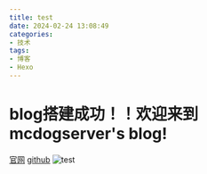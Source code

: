 ```yaml
---
title: test
date: 2024-02-24 13:08:49
categories: 
- 技术
tags:
- 博客
- Hexo
---
```

# blog搭建成功！！欢迎来到mcdogserver's blog!
[官网](www.mcdogserver.top)
[github](https://github.com/mcdogserver/)
![test](https://photo.mcdogserver.top/file/da99dbba5e323df82c120.png)









